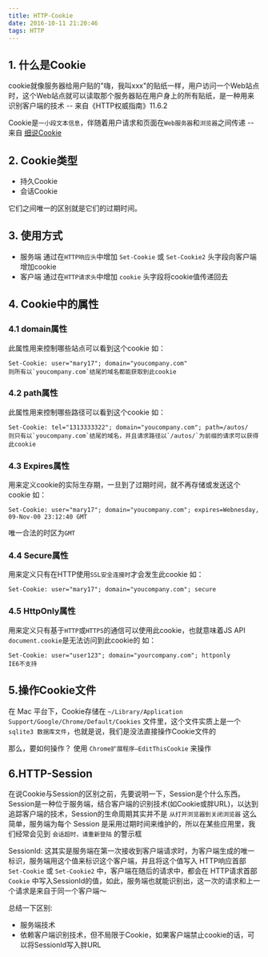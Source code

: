 ```yaml
---
title: HTTP-Cookie
date: 2016-10-11 21:20:46
tags: HTTP
---
```


## 1. 什么是Cookie
cookie就像服务器给用户贴的"嗨，我叫xxx"的贴纸一样，用户访问一个Web站点时，这个Web站点就可以读取那个服务器贴在用户身上的所有贴纸，是一种用来识别客户端的技术
-- 来自《HTTP权威指南》11.6.2

Cookie是`一小段文本信息`，伴随着用户请求和页面在`Web服务器`和`浏览器`之间传递
-- 来自 [细说Cookie](http://www.cnblogs.com/fish-li/archive/2011/07/03/2096903.html)


## 2. Cookie类型
+ 持久Cookie
+ 会话Cookie

它们之间唯一的区别就是它们的过期时间。

## 3. 使用方式
+ 服务端
    通过在`HTTP响应头`中增加 `Set-Cookie` 或 `Set-Cookie2` 头字段向客户端增加cookie
+ 客户端
    通过在`HTTP请求头`中增加 `cookie` 头字段将cookie值传递回去

## 4. Cookie中的属性
### 4.1 domain属性
此属性用来控制哪些站点可以看到这个cookie
如：
```
Set-Cookie: user="mary17"; domain="youcompany.com"
则所有以`youcompany.com`结尾的域名都能获取到此cookie
```

### 4.2 path属性
此属性用来控制哪些路径可以看到这个cookie
如：
```
Set-Cookie: tel="1313333322"; domain="youcompany.com"; path=/autos/
则只有以`youcompany.com`结尾的域名，并且请求路径以`/autos/`为前缀的请求可以获得此cookie
```

### 4.3 Expires属性
用来定义cookie的实际生存期，一旦到了过期时间，就不再存储或发送这个cookie
如：
```
Set-Cookie: user="mary17"; domain="youcompany.com"; expires=Webnesday, 09-Nov-00 23:12:40 GMT
```
唯一合法的时区为`GMT`

### 4.4 Secure属性
用来定义只有在HTTP使用`SSL安全连接时`才会发生此cookie
如：
```
Set-Cookie: user="mary17"; domain="youcompany.com"; secure
```

### 4.5 HttpOnly属性
用来定义只有基于`HTTP`或`HTTPS`的通信可以使用此cookie，也就意味着JS API `document.cookie`是无法访问到此cookie的
如：
```
Set-Cookie: user="user123"; domain="yourcompany.com"; httponly
IE6不支持
```

## 5.操作Cookie文件
在 Mac 平台下，Cookie存储在 `~/Library/Application Support/Google/Chrome/Default/Cookies` 文件里，这个文件实质上是一个 `sqlite3 数据库文件`，也就是说，我们是没法直接操作Cookie文件的

那么，要如何操作？
使用 `Chrome扩展程序—EditThisCookie` 来操作

## 6.HTTP-Session
在说Cookie与Session的区别之前，先要说明一下，Session是个什么东西。
Session是一种位于服务端，结合客户端的识别技术(如Cookie或胖URL)，以达到追踪客户端的技术，Session的生命周期其实并不是 `从打开浏览器到关闭浏览器` 这么简单，服务端为每个 Session 是采用过期时间来维护的，所以在某些应用里，我们经常会见到 `会话超时，请重新登陆` 的警示框

SessionId: 这其实是服务端在第一次接收到客户端请求时，为客户端生成的唯一标识，服务端用这个值来标识这个客户端，并且将这个值写入 HTTP响应首部 `Set-Cookie` 或 `Set-Cookie2` 中，客户端在随后的请求中，都会在 HTTP请求首部 `Cookie` 中写入SessionId的值，如此，服务端也就能识别出，这一次的请求和上一个请求是来自于同一个客户端～

总结一下区别:
+ 服务端技术
+ 依赖客户端识别技术，但不局限于Cookie，如果客户端禁止cookie的话，可以将SessionId写入胖URL
